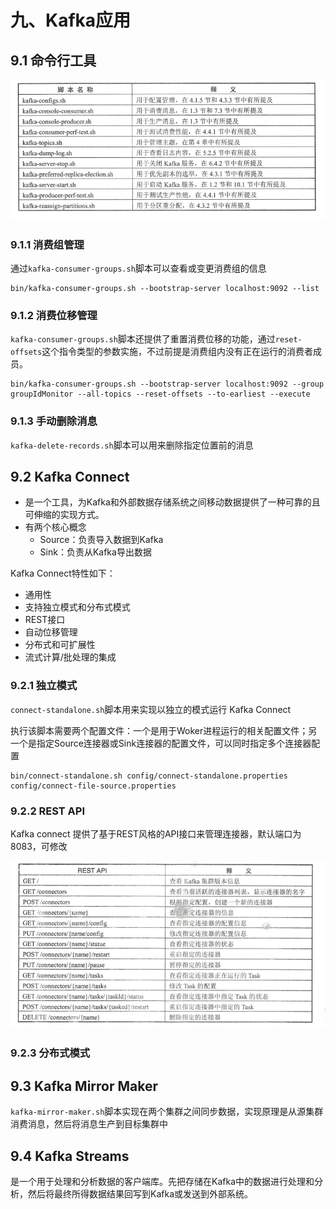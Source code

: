 # 九、Kafka应用

## 9.1 命令行工具

![脚本名称及释义](./9-1.png)

### 9.1.1 消费组管理

通过`kafka-consumer-groups.sh`脚本可以查看或变更消费组的信息

```
bin/kafka-consumer-groups.sh --bootstrap-server localhost:9092 --list
```

### 9.1.2 消费位移管理

`kafka-consumer-groups.sh`脚本还提供了重置消费位移的功能，通过`reset-offsets`这个指令类型的参数实施，不过前提是消费组内没有正在运行的消费者成员。

```
bin/kafka-consumer-groups.sh --bootstrap-server localhost:9092 --group groupIdMonitor --all-topics --reset-offsets --to-earliest --execute
```

### 9.1.3 手动删除消息

`kafka-delete-records.sh`脚本可以用来删除指定位置前的消息

## 9.2 Kafka Connect

- 是一个工具，为Kafka和外部数据存储系统之间移动数据提供了一种可靠的且可伸缩的实现方式。
- 有两个核心概念
    - Source：负责导入数据到Kafka
    - Sink：负责从Kafka导出数据

Kafka Connect特性如下：
- 通用性
- 支持独立模式和分布式模式
- REST接口
- 自动位移管理
- 分布式和可扩展性
- 流式计算/批处理的集成

### 9.2.1 独立模式

`connect-standalone.sh`脚本用来实现以独立的模式运行 Kafka Connect

执行该脚本需要两个配置文件：一个是用于Woker进程运行的相关配置文件；另一个是指定Source连接器或Sink连接器的配置文件，可以同时指定多个连接器配置

```
bin/connect-standalone.sh config/connect-standalone.properties config/connect-file-source.properties
```

### 9.2.2 REST API

Kafka connect 提供了基于REST风格的API接口来管理连接器，默认端口为8083，可修改

![Kafka Connect REST API](./9-2.png)

### 9.2.3 分布式模式

## 9.3 Kafka Mirror Maker

`kafka-mirror-maker.sh`脚本实现在两个集群之间同步数据，实现原理是从源集群消费消息，然后将消息生产到目标集群中

## 9.4 Kafka Streams

是一个用于处理和分析数据的客户端库。先把存储在Kafka中的数据进行处理和分析，然后将最终所得数据结果回写到Kafka或发送到外部系统。

